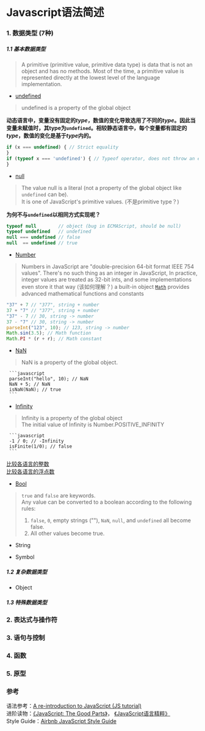 # Javascript语法简述

### 1. 数据类型 (7种)

##### 1.1 基本数据类型
> A primitive (primitive value, primitive data type) is data that is not an object and has no methods. 
> Most of the time, a primitive value is represented directly at the lowest level of the language implementation.

* [undefined](https://developer.mozilla.org/en-US/docs/Web/JavaScript/Reference/Global_Objects/undefined)  
 > undefined is a property of the global object  
 
 **动态语言中，变量没有固定的*type*，数值的变化导致选用了不同的*type*。因此当变量未赋值时，其type为`undefined`。相较静态语言中，每个变量都有固定的*type*，数值的变化是基于*type*内的。**
 ```javascript
 if (x === undefined) { // Strict equality
 }
 if (typeof x === 'undefined') { // Typeof operator, does not throw an error if not declared
 }
 ```
 
* [null](https://developer.mozilla.org/en-US/docs/Web/JavaScript/Reference/Global_Objects/null)  
 > The value null is a literal (not a property of the global object like `undefined` can be).  
 > It is one of JavaScript's primitive values. (不是primitive type？)
 
 **为何不与`undefined`以相同方式实现呢？**
 ```javascript
 typeof null        // object (bug in ECMAScript, should be null)
 typeof undefined   // undefined
 null === undefined // false
 null  == undefined // true 
 ```

* [Number](https://developer.mozilla.org/en-US/docs/Web/JavaScript/Reference/Global_Objects/Number)  
 > Numbers in JavaScript are "double-precision 64-bit format IEEE 754 values".
 > There's no such thing as an integer in JavaScript, In practice, integer values are treated as 32-bit ints, and some implementations even store it that way (该如何理解？)
 > a built-in object [`Math`](https://developer.mozilla.org/en-US/docs/Web/JavaScript/Reference/Global_Objects/Math) provides advanced mathematical functions and constants
 
 ```javascript
 "37" + 7 // "377", string + number
 37 + "7" // "377", string + number
 "37" - 7 // 30, string -> number
 37 - "7" // 30, string -> number
 parseInt("123", 10); // 123, string -> number
 Math.sin(3.5); // Math function
 Math.PI * (r + r); // Math constant
 ```
 
  * [NaN](https://developer.mozilla.org/en-US/docs/Web/JavaScript/Reference/Global_Objects/NaN)  
   > NaN is a property of the global object.  
   
     ```javascript
     parseInt("hello", 10); // NaN
     NaN + 5; // NaN
     isNaN(NaN); // true
     ```
  
  * [Infinity](https://developer.mozilla.org/en-US/docs/Web/JavaScript/Reference/Global_Objects/Infinity)
   > Infinity is a property of the global object  
   > The initial value of Infinity is Number.POSITIVE_INFINITY  
   
     ```javascript
     -1 / 0; // -Infinity
     isFinite(1/0); // false
     ```
 
 [比较各语言的整数](https://github.com/shengzhe/Articles/tree/master/LanguagesCompare/CompareSyntax/01-CompareInteger)  
 [比较各语言的浮点数](https://github.com/shengzhe/Articles/tree/master/LanguagesCompare/CompareSyntax/02-CompareFloat)  

* [Bool](https://developer.mozilla.org/en-US/docs/Web/JavaScript/Reference/Global_Objects/Boolean)  
 > `true` and `false` are keywords.  
 > Any value can be converted to a boolean according to the following rules:  
 > 1. `false`, `0`, empty strings (""), `NaN`, `null`, and `undefined` all become false.  
 > 2. All other values become true.  

* String  

* Symbol  

##### 1.2 复杂数据类型

* Object  

##### 1.3 特殊数据类型

### 2. 表达式与操作符

### 3. 语句与控制

### 4. 函数

### 5. 原型

### 参考
语法参考：[A re-introduction to JavaScript (JS tutorial)](https://developer.mozilla.org/en-US/docs/Web/JavaScript/A_re-introduction_to_JavaScript)  
进阶读物：[《JavaScript: The Good Parts》](http://www.amazon.com/JavaScript-Good-Parts-Douglas-Crockford/dp/0596517742)， [《JavaScript语言精粹》](http://www.amazon.cn/JavaScript%E8%AF%AD%E8%A8%80%E7%B2%BE%E7%B2%B9-%E9%81%93%E6%A0%BC%E6%8B%89%E6%96%AF%E2%80%A2%E5%85%8B%E7%BD%97%E5%85%8B%E7%A6%8F%E5%BE%B7/dp/B0097CON2S)  
Style Guide：[Airbnb JavaScript Style Guide](https://github.com/airbnb/javascript)  
